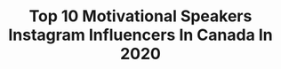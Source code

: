 ---
title: Top 10 Motivational Speakers Instagram Influencers In Canada In 2020
description: >-
  Find top motivational speakers Instagram influencers in Canada in 2020. Most popular hashtags: #motivation #motivationalspeaker #motivationalquotes #love.
platform: Instagram
hits: 19
text_top: Analyze the best Instagram influencers on inBeat.
text_bottom: Our search engine has 19 Instagram influencers like this in Canada for you to pitch.
profiles:
  - username: "lklawes"
    fullname: >-
      Kaitlyn Lawes
    bio: >-
      📍Winnipeg MB, 🇨🇦 • 2X Olympic Gold Medallist • World Champion • Third- @teamjenniferjones • Motivational Speaker
    location: "Canada"
    followers: 23722
    engagement: 653
    commentsToLikes: 0.012656
    id: ck5cbfr7wfc4z0i112qquhkmz
    verified: true
    hashtags: "#manitoba, #repost, #hatsforhope, #icefishing"
  - username: "nasim.jafar.janapolo"
    fullname: >-
      زوج ماجراجوی جهانگرد #جاناپولو
    bio: >-
      World travellers, motivational speakers #janapolo اولین زوج ایرانی که دور دنیا را رکاب زدند و درخت کاشتند 📸 @jana_photography_vancouver نسيم-جعفر🇨🇦
    location: "Canada"
    followers: 5803
    engagement: 1396
    commentsToLikes: 0.025738
    id: ckf5pg2ob5z4e0j23bogtqn4e
    verified: false
    hashtags: "#motorcycletouring, #instabikers, #dreamscape, #motorcycle"
  - username: "annkaplan_ownit"
    fullname: >-
      Dr Ann Kaplan
    bio: >-
      DBA, MBA, MSc, ICD.D Whatever you do, whoever you are...own it. TV Personality, Motivational Speaker, Author, CEO, Real Housewife of Toronto & Mom
    location: "Canada"
    followers: 41089
    engagement: 78
    commentsToLikes: 0.050713
    id: ck6tzrljrbfyc0j719f1011hr
    verified: true
    hashtags: "#happyhalloween, #cooking, #lovemyfamily, #halloweencookingideas"
  - username: "sarahwells400mh"
    fullname: >-
      Sarah Wells
    bio: >-
      🏃🏼‍♀️ Olympian 🥈 Pan Am Silver Medallist 🎤 Motivational #Speaker 🌟 Founder of the @believeinitiative
    location: "Canada"
    followers: 22759
    engagement: 216
    commentsToLikes: 0.033174
    id: ck6uclo3tgc290j71tkkyc168
    verified: true
    hashtags: "#commitment, #alwaysimproving, #dreambigger, #rbcfuturelaunch"
  - username: "millions2billions"
    fullname: >-
      This Page 👇🏼
    bio: >-
      🤷🏻‍♂️ | post best Content 🤘🏼 | This is the page U were 👀 for ✌🏼 | Motivate U for sure 📨 | for business Inquiry 🧑🏻‍💻 | Grow your IG with my help. DM me
    location: "Canada"
    followers: 78824
    engagement: 281
    commentsToLikes: 0.020111
    id: ck8t1g8yzvni60j78cetjmueh
    verified: false
    hashtags: "#leadership, #positivity, #businessminded, #hustle"
  - username: "natalia.armani"
    fullname: >-
      Natalia Armani!
    bio: >-
      #natsbubble #EyeoftheFuture Sister.of.a.Deaf.Adult 📍Toronto 🤟🏼Believe in yourself even when no one else does
    location: "Canada"
    followers: 11352
    engagement: 597
    commentsToLikes: 0.162754
    id: ck8t19t6duy2g0j785ojcrtdx
    verified: false
    hashtags: "#makeuplooks, #morphebabe, #selfawareness, #latina"
  - username: "nubs416"
    fullname: >-
      Talli Osborne
    bio: >-
      🇨🇦 Punk rock optimist dedicated to inspiring the world. ❌ TEDx Speaker. 💓 Music, Cats, Food! This is a safe space!✌🏼💯🏳️‍🌈♿️✊🏾💕🤘🏼
    location: "Canada"
    followers: 9589
    engagement: 611
    commentsToLikes: 0.069735
    id: ck6tobgcud4rc0j71sm5314pr
    verified: false
    hashtags: "#confidenceisbeautiful, #inspiring, #differencesarebeautiful, #inspiration"
  - username: "86_construction_contracting"
    fullname: >-
      86 Construction Contracting C.
    bio: >-
      General contracting. Additions/ structural changes. Kitchens and bathrooms.
    location: "Canada"
    followers: 51018
    engagement: 52
    commentsToLikes: 0.030801
    id: ckaorm0yhntwi0i78guuezg7y
    verified: false
    hashtags: "#handmade, #woodworking, #wood, #toronto"
  - username: "esiemensah"
    fullname: >-
      Esie Mensah
    bio: >-
      Choreographer • Dancer • Teacher • TedXToronto speaker Rihanna • Drake • French Montana • Founder @esiemensahcreations & @blackstarsto 🇬🇭🇨🇦🇹🇬
    location: "Canada"
    followers: 7805
    engagement: 531
    commentsToLikes: 0.123300
    id: ck0vx9mbmxugx0i19owxnclzj
    verified: false
    hashtags: "#esiemensah, #afrowine, #iamablackstar, #soca"
  - username: "paqsofficial"
    fullname: >-
      Philippe Paquette
    bio: >-
      🐺 The Wolfpaq 💰 Big Brother Winner ⚡️ Energetic Alignment Coach (LOA)
    location: "Canada"
    followers: 30179
    engagement: 106
    commentsToLikes: 0.032692
    id: ck5ceqtfpliy70i11bq6j42tl
    verified: false
    hashtags: "#lawofattraction, #inspirational, #inspiration, #personaldevelopment"
---